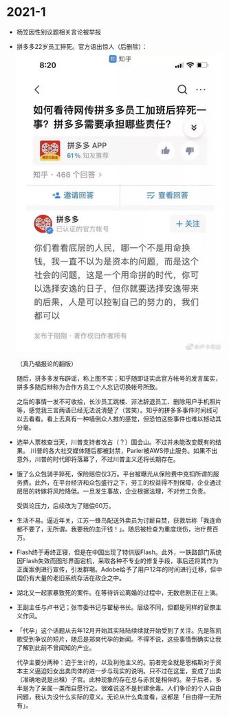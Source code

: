 # 2021-1

- 杨笠因性别议题相关言论被举报
- 拼多多22岁员工猝死。官方语出惊人（后删除）：
![](_v_images/20210104155030308_1086857520.jpg)

    （真乃福报论的翻版）

    随后，拼多多发布辟谣，称上图不实；知乎随即证实此官方帐号的发言属实，拼多多随后辩称为合作方员工个人忘记切换帐号所致。

    之后的事情一发不可收拾，长沙员工跳楼、非法辞退员工、删除用户手机照片等，感觉我三言两语已经无法说清楚了（苦笑）。知乎的拼多多事件时间线可以去看看。看上去真有一种墙倒众人推的感觉，但恐怕这些事件也难以撼动其分毫。

- 选举人票核查当天，川普支持者攻占（？）国会山。不过并未能改变既有的结果。 川普的各大社交媒体随后都被封禁，Parler被AWS停止服务。如果不出意外，川普的时代即将落幕了，不过川普主义还将长期存在。
- 饿了么众包骑手猝死，保险赔偿仅3万。平台被曝光从保险费中克扣所谓的服务费。此外，在平台经济和众包盛行之下，劳工的权益得不到保障，企业通过层层的转嫁将风险降低。一旦发生事故，企业根据法理，不对劳工负责。

    受舆论压力，后续改为了赔偿60万。
- 生活不易。逼近年关，江苏一蜂鸟配送外卖员为讨薪自焚，获救后称「我连命都不要了，无所谓。我要我的血汗钱！」。随后被检查为重度烧伤，治疗费百万。
- Flash终于寿终正寝，但是在中国出现了特供版Flash。此外，一铁路部门系统因Flash失效而图形界面宕机，采取各种不专业的修复手段，事后还将其作为正面案例进行宣传，引发群嘲。Adobe给予了用户12年的时间进行迁移，但中国仍有大量的老旧系统存活在政企之中。
- 湖北又一起家暴致死的案件。在等待诉讼离婚的过程中，无数悲剧正在上演。
- 王副主任与卢书记；张市委书记与翟秘书长。层级不同，但都是同样的官僚主义作风。
- 「代孕」这个话题从去年12月开始其实陆陆续续就开始受到了关注。先是陈凯歌受到争议的短片，随后是郑爽代孕的新闻。不得不说，这些事情倒确实让我了解到此前不曾闻知的产业。

    代孕主要分两种：迫于生计的，以及利他主义的。前者完全就是恩格斯对于资本主义逼迫妇女出卖肉体的进一步与现实的说明。只不过在这里，变成了出卖（准确地说是出租）子宫。此种现象的存在总与赤贫是相伴的。至于后者，多半是为了亲属一类而自愿行之。很难说这不是封建余毒。人们争论的个人自由问题，我认为没什么实际的意义。无论从什么角度看，这都是「自由得一无所有」。